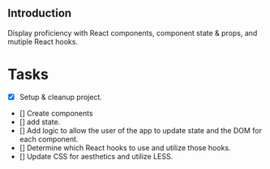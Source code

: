 ## Introduction
Display proficiency with React components, component state & props, and mutiple React hooks. 


# Tasks

- [x] Setup & cleanup project. 
- [] Create components
- [] add state.
- [] Add logic to allow the user of the app to update state and the DOM for each component.
- [] Determine which React hooks to use and utilize those hooks.
- [] Update CSS for aesthetics and utilize LESS.